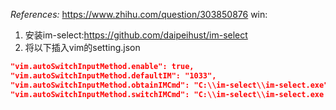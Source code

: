 *References:*
https://www.zhihu.com/question/303850876
win:
1. 安装im-select:https://github.com/daipeihust/im-select
2. 将以下插入vim的setting.json
 ```json
"vim.autoSwitchInputMethod.enable": true,
"vim.autoSwitchInputMethod.defaultIM": "1033",
"vim.autoSwitchInputMethod.obtainIMCmd": "C:\\im-select\\im-select.exe", 
"vim.autoSwitchInputMethod.switchIMCmd": "C:\\im-select\\im-select.exe {im}"
 ```
